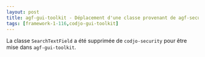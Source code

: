 ```yaml
---
layout: post
title: agf-gui-toolkit - Déplacement d'une classe provenant de agf-security
tags: [framework-1-116,codjo-gui-toolkit]
---
```

La classe ```SearchTextField``` a été supprimée de ```codjo-security``` pour être mise dans ```agf-gui-toolkit```.
